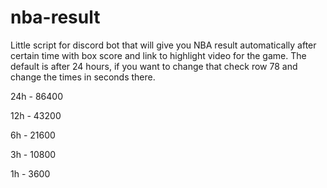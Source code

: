 # nba-result

Little script for discord bot that will give you NBA result automatically after certain time with box score and link to highlight video for the game. The default is after 24 hours, if you want to change that check row 78 and change the times in seconds there.



24h - 86400

12h - 43200

6h - 21600

3h - 10800

1h - 3600

